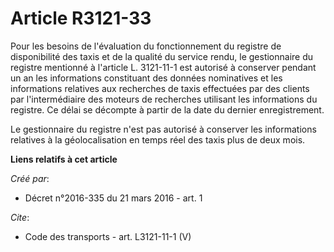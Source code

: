 # Article R3121-33

Pour les besoins de l'évaluation du fonctionnement du registre de disponibilité des taxis et de la qualité du service rendu,
le gestionnaire du registre mentionné à l'article L. 3121-11-1 est autorisé à conserver pendant un an les informations
constituant des données nominatives et les informations relatives aux recherches de taxis effectuées par des clients par
l'intermédiaire des moteurs de recherches utilisant les informations du registre. Ce délai se décompte à partir de la date du
dernier enregistrement. 

Le gestionnaire du registre n'est pas autorisé à conserver les informations relatives à la géolocalisation en temps réel des
taxis plus de deux mois.

**Liens relatifs à cet article**

_Créé par_:

  - Décret n°2016-335 du 21 mars 2016 - art. 1

_Cite_:

  - Code des transports - art. L3121-11-1 (V)
